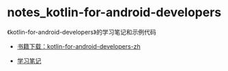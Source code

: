 # notes_kotlin-for-android-developers
《kotlin-for-android-developers》的学习笔记和示例代码

- [书籍下载：kotlin-for-android-developers-zh](https://github.com/kinneyyan/notes_kotlin-for-android-developers/raw/master/kotlin-for-android-developers-zh.epub)

- [学习笔记](https://github.com/kinneyyan/notes_kotlin-for-android-developers/blob/master/Kotlin%E5%AD%A6%E4%B9%A0%E7%AC%94%E8%AE%B0.md)

